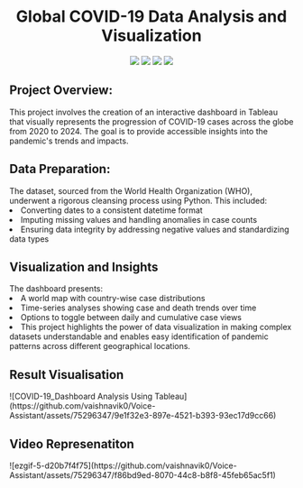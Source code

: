 <h1 align="center">Global COVID-19 Data Analysis and Visualization</h1>
<p align="center">
<img src="https://img.shields.io/badge/Python-FFD43B?style=for-the-badge&logo=python&logoColor=blue" />
<img src="https://img.shields.io/badge/Numpy-777BB4?style=for-the-badge&logo=numpy&logoColor=white" />
<img src="https://img.shields.io/badge/Pandas-2C2D72?style=for-the-badge&logo=pandas&logoColor=white" />
<img src="https://img.shields.io/badge/Tableau-E97627?style=for-the-badge&logo=Tableau&logoColor=white" />
</p>

<p  align="justify">
<h2>Project Overview:</h2>
This project involves the creation of an interactive dashboard in Tableau that visually represents the progression of COVID-19 cases across the globe from 2020 to 2024. The goal is to provide accessible insights into the pandemic's trends and impacts.

<h2>Data Preparation:</h2>
The dataset, sourced from the World Health Organization (WHO), underwent a rigorous cleansing process using Python. This included:

<li>Converting dates to a consistent datetime format</li>
<li>Imputing missing values and handling anomalies in case counts</li>
<li>Ensuring data integrity by addressing negative values and standardizing data types</li>

<h2>Visualization and Insights</h2>
The dashboard presents:

<li>A world map with country-wise case distributions</li>
<li>Time-series analyses showing case and death trends over time</li>
<li>Options to toggle between daily and cumulative case views</li>
<li>This project highlights the power of data visualization in making complex datasets understandable and enables easy identification of pandemic patterns across different geographical locations.</li>

<h2>Result Visualisation</h2>
![COVID-19_Dashboard Analysis Using Tableau](https://github.com/vaishnavik0/Voice-Assistant/assets/75296347/9e1f32e3-897e-4521-b393-93ec17d9cc66)

<h2>Video Represenatiton</h2>
![ezgif-5-d20b7f4f75](https://github.com/vaishnavik0/Voice-Assistant/assets/75296347/f86bd9ed-8070-44c8-b8f8-45feb65ac5f1)
